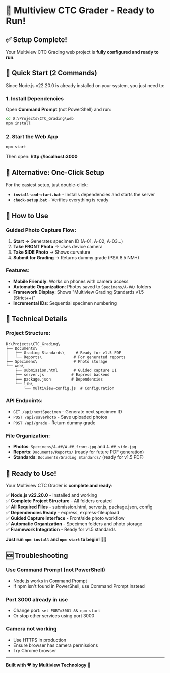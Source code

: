 # 🔬 Multiview CTC Grader - Ready to Run!

## ✅ **Setup Complete!**

Your Multiview CTC Grading web project is **fully configured and ready to run**.

## 🚀 **Quick Start (2 Commands)**

Since Node.js v22.20.0 is already installed on your system, you just need to:

### **1. Install Dependencies**
Open **Command Prompt** (not PowerShell) and run:
```cmd
cd D:\Projects\CTC_Grading\web
npm install
```

### **2. Start the Web App**
```cmd
npm start
```

Then open: **http://localhost:3000**

## 🎯 **Alternative: One-Click Setup**

For the easiest setup, just double-click:
- **`install-and-start.bat`** - Installs dependencies and starts the server
- **`check-setup.bat`** - Verifies everything is ready

## 📱 **How to Use**

### **Guided Photo Capture Flow:**
1. **Start** → Generates specimen ID (A-01, A-02, A-03...)
2. **Take FRONT Photo** → Uses device camera
3. **Take SIDE Photo** → Shows curvature  
4. **Submit for Grading** → Returns dummy grade (PSA 8.5 NM+)

### **Features:**
- **Mobile Friendly**: Works on phones with camera access
- **Automatic Organization**: Photos saved to `Specimens/A-##/` folders
- **Framework Display**: Shows "Multiview Grading Standards v1.5 (Strict++)"
- **Incremental IDs**: Sequential specimen numbering

## 🔧 **Technical Details**

### **Project Structure:**
```
D:\Projects\CTC_Grading\
├── Documents\
│   ├── Grading Standards\     # Ready for v1.5 PDF
│   └── Reports\              # For generated reports
├── Specimens\                # Photo storage
└── web\
    ├── submission.html       # Guided capture UI
    ├── server.js            # Express backend
    ├── package.json         # Dependencies
    └── lib\
        └── multiview-config.js  # Configuration
```

### **API Endpoints:**
- `GET /api/nextSpecimen` - Generate next specimen ID
- `POST /api/savePhoto` - Save uploaded photos
- `POST /api/grade` - Return dummy grade

### **File Organization:**
- **Photos**: `Specimens/A-##/A-##_front.jpg` and `A-##_side.jpg`
- **Reports**: `Documents/Reports/` (ready for future PDF generation)
- **Standards**: `Documents/Grading Standards/` (ready for v1.5 PDF)

## 🎉 **Ready to Use!**

Your Multiview CTC Grader is **complete and ready**:

✅ **Node.js v22.20.0** - Installed and working  
✅ **Complete Project Structure** - All folders created  
✅ **All Required Files** - submission.html, server.js, package.json, config  
✅ **Dependencies Ready** - express, express-fileupload  
✅ **Guided Capture Interface** - Front/side photo workflow  
✅ **Automatic Organization** - Specimen folders and photo storage  
✅ **Framework Integration** - Ready for v1.5 standards  

**Just run `npm install` and `npm start` to begin!** 🔬✨

## 🆘 **Troubleshooting**

### **Use Command Prompt (not PowerShell)**
- Node.js works in Command Prompt
- If npm isn't found in PowerShell, use Command Prompt instead

### **Port 3000 already in use**
- Change port: `set PORT=3001 && npm start`
- Or stop other services using port 3000

### **Camera not working**
- Use HTTPS in production
- Ensure browser has camera permissions
- Try Chrome browser

---

**Built with ❤️ by Multiview Technology** 🥣